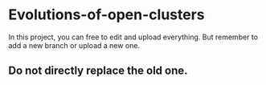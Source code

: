 # Evolutions-of-open-clusters

In this project, you can free to edit and upload everything. But remember to add a new branch or upload a new one. 
## Do not directly replace the old one.
